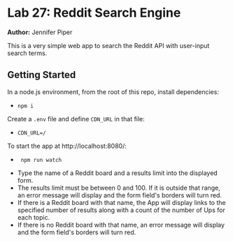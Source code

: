 Lab 27: Reddit Search Engine
===

**Author:** Jennifer Piper

This is a very simple web app to search the Reddit API with user-input search terms.

## Getting Started
In a node.js environment, from the root of this repo, install dependencies:
* `npm i`

Create a `.env` file and define `CDN_URL` in that file:
* `CDN_URL=/`

To start the app at http://localhost:8080/:
* ` npm run watch`


- Type the name of a Reddit board and a results limit into the displayed form. 
- The results limit must be between 0 and 100. If it is outside that range, an error message will display and the form field's borders will turn red. 
- If there is a Reddit board with that name, the App will display links to the specified number of results along with a count of the number of Ups for each topic.
- If there is no Reddit board with that name, an error message will display and the form field's borders will turn red.
